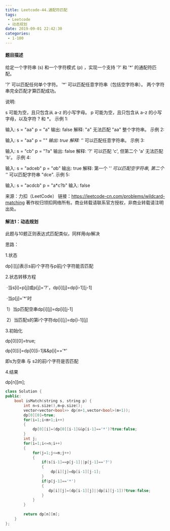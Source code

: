 ```yaml
---
title: Leetcode-44.通配符匹配
tags:
 - Leetcode
 - 动态规划
date: 2019-09-01 22:42:30
categories:
 - 1-100
---
```


#### 题目描述

给定一个字符串 (s) 和一个字符模式 (p) ，实现一个支持 '?' 和 '*' 的通配符匹配。

'?' 可以匹配任何单个字符。
'*' 可以匹配任意字符串（包括空字符串）。
两个字符串完全匹配才算匹配成功。

<!--more-->

说明:

s 可能为空，且只包含从 a-z 的小写字母。
p 可能为空，且只包含从 a-z 的小写字母，以及字符 ? 和 *。
示例 1:

输入:
s = "aa"
p = "a"
输出: false
解释: "a" 无法匹配 "aa" 整个字符串。
示例 2:

输入:
s = "aa"
p = "*"
输出: true
解释: '*' 可以匹配任意字符串。
示例 3:

输入:
s = "cb"
p = "?a"
输出: false
解释: '?' 可以匹配 'c', 但第二个 'a' 无法匹配 'b'。
示例 4:

输入:
s = "adceb"
p = "*a*b"
输出: true
解释: 第一个 '*' 可以匹配空字符串, 第二个 '*' 可以匹配字符串 "dce".
示例 5:

输入:
s = "acdcb"
p = "a*c?b"
输入: false

来源：力扣（LeetCode）
链接：https://leetcode-cn.com/problems/wildcard-matching
著作权归领扣网络所有。商业转载请联系官方授权，非商业转载请注明出处。

#### 解法1：动态规划

此题与10题正则表达式匹配类似，同样用dp解决

思路：

1.状态

dp[i][j]表示s前i个字符与p前j个字符能否匹配

2.状态转移方程

​	·当s[i]=p[j]或p[j]='?'，dp[i][j]=dp[i-1][j-1]

​	·当p[j]='*'时 

​		1）当p匹配空串dp[i][j]=dp[i][j-1]

​		2）当匹配s的第i个字符dp[i][j]=dp[i-1][j]

3.初始化

dp[0][0]=true;

dp[0][i]=dp[0][i-1]&&p[i]=='*'

即s为空串 与 s2的前i个字符是否匹配

4.结果

dp[n][m];

```c++
class Solution {
public:
    bool isMatch(string s, string p) {
        int n=s.size(),m=p.size();
        vector<vector<bool>> dp(n+1,vector<bool>(m+1));
        dp[0][0]=true;
        for(i=1;i<m+1;i++)
        {
            dp[0][i]=(dp[0][i-1]&&p[i-1]=='*')?true:false;
        }
        int j;
        for(i=1;i<=n;i++)
        {  
            for(j=1;j<=m;j++)
            {
                if(s[i-1]==p[j-1]||p[j-1]=='?')
                {
                    dp[i][j]=dp[i-1][j-1];
                }
                if(p[j-1]=='*')
                {
                   dp[i][j]=(dp[i-1][j]||dp[i][j-1])?true:false;
                }
            }
        }
        
        return dp[n][m];
    }
};
```

